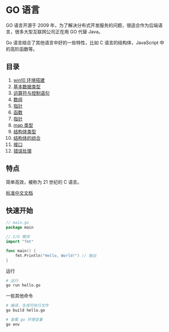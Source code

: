 # GO 语言

GO 语言开源于 2009 年，为了解决分布式开发服务的问题，很适合作为后端语言，很多大型互联网公司正在用 GO 代替 Java。

Go 语言结合了其他语言中好的一些特性，比如 C 语言的结构体，JavaScript 中的高阶函数等。

## 目录

1. [win10 环境搭建](./install.md)
1. [基本数据类型](./1-base.md)
1. [运算符与控制语句](./2-operator-and-loops.md)
1. [数组](./3-array.md)
1. [指针](./4-slice.md)
1. [函数](./5-func.md)
1. [指针](./6-point.md)
1. [map 类型](./7-map.md)
1. [结构体类型](./8-struct.md)
1. [结构体的组合](./9-compsition.md)
1. [接口](./10-interface.md)
1. [错误处理](./11-erorr.md)

## 特点

简单高效，被称为 21 世纪的 C 语言。

[标准中文文档](https://studygolang.com/pkgdoc)

## 快速开始

```go
// main.go
package main

// I/O 模块
import "fmt"

func main() {
    fmt.Println("Hello, World!") // 输出
}
```

运行

```bash
# 运行
go run hello.go
```

一些其他命令

```bash
# 编译，生成可执行文件
go build hello.go

# 查看 go 环境变量
go env
```

 
 <comment-comment/> 
 